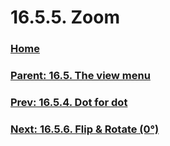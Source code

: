 # 16.5.5. Zoom

### [Home](./00-home.md)
### [Parent: 16.5. The view menu](./16-05-00-the-view-menu.md)
### [Prev: 16.5.4. Dot for dot](./16-05-04-dot-for-dot.md)
### [Next: 16.5.6. Flip & Rotate (0°)](./16-05-06-flip-rotate.md)
